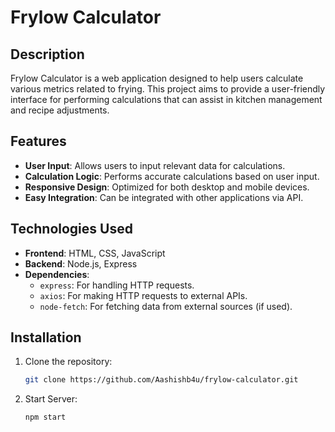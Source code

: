 # Frylow Calculator

## Description

Frylow Calculator is a web application designed to help users calculate various metrics related to frying. This project aims to provide a user-friendly interface for performing calculations that can assist in kitchen management and recipe adjustments.

## Features

- **User Input**: Allows users to input relevant data for calculations.
- **Calculation Logic**: Performs accurate calculations based on user input.
- **Responsive Design**: Optimized for both desktop and mobile devices.
- **Easy Integration**: Can be integrated with other applications via API.

## Technologies Used

- **Frontend**: HTML, CSS, JavaScript
- **Backend**: Node.js, Express
- **Dependencies**: 
  - `express`: For handling HTTP requests.
  - `axios`: For making HTTP requests to external APIs.
  - `node-fetch`: For fetching data from external sources (if used).

## Installation

1. Clone the repository:
   ```bash
   git clone https://github.com/Aashishb4u/frylow-calculator.git

2. Start Server:
    ```bash
    npm start

